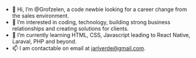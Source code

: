 - 👋 Hi, I’m @Grofzelen, a code newbie looking for a career change from the sales environment.
- 👀 I’m interested in coding, technology, building strong business relationships and creating solutions for clients.  
- 🌱 I’m currently learning HTML, CSS, Javascript leading to React Native, Laraval, PHP and beyond. 
- 📫 I am contactable on email at jarlverde@gmail.com.  

<!---
Grofzelen/Grofzelen is a ✨ special ✨ repository because its `README.md` (this file) appears on your GitHub profile.
You can click the Preview link to take a look at your changes.
--->
